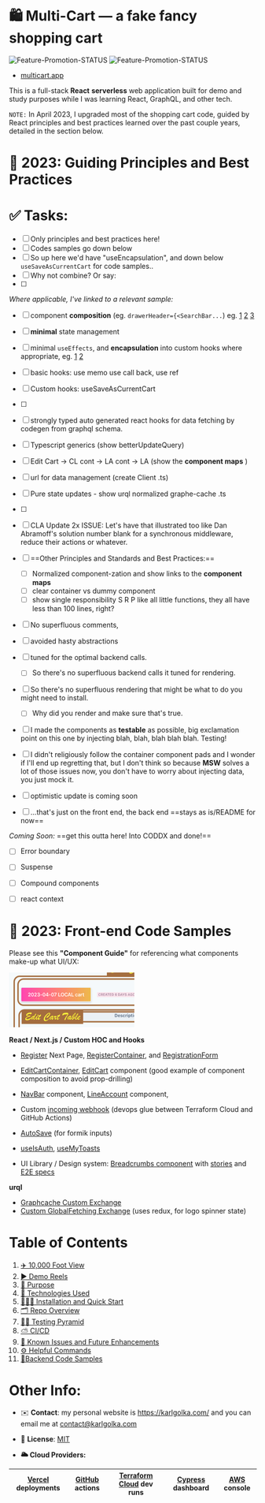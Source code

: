 # 🛍 Multi-Cart — a fake fancy shopping cart

![Feature-Promotion-STATUS](https://github.com/charlieargue/multi-cart/actions/workflows/01-feature-promotion.yml/badge.svg) ![Feature-Promotion-STATUS](https://github.com/charlieargue/multi-cart/actions/workflows/02-dev-promotion.yml/badge.svg)

* [multicart.app](https://multicart.app/)

This is a full-stack **React** **serverless** web application built for demo and study purposes while I was learning React, GraphQL, and other tech. 

`NOTE:` In April 2023, I upgraded most of the shopping cart code, guided by React principles and best practices learned over the past couple years, detailed in the section below. 



# 📐 2023: Guiding Principles and Best Practices



# ✅ Tasks: 

- [ ] Only principles and best practices here!
- [ ] Codes samples go down below
- [ ] So up here we'd have "useEncapsulation", and down below `useSaveAsCurrentCart` for code samples..
- [ ] Why not combine? Or say:
- [ ] 



*Where applicable, I've linked to a relevant sample:*

- [ ] component **composition** (eg. `drawerHeader={<SearchBar...`) eg. [1](https://github.com/charlieargue/multi-cart/blob/fc38ffa2e4e781b1bfcf3b1ddbccbe65e708289a/libs/react-shared-components/src/lib/_layout/nav-bar/NavBar.tsx#L80) [2](https://github.com/charlieargue/multi-cart/blob/fc38ffa2e4e781b1bfcf3b1ddbccbe65e708289a/libs/react-shared-components/src/lib/line-account/drawer-container/DrawerContainer.tsx#L60) [3](https://github.com/charlieargue/multi-cart/blob/0d957feb277e5f1e43e9b6e97d20a246e40c2ab7/apps/multi-cart/appViews/auth/RegisterContainer.tsx#L8-L9)
- [ ] **minimal** state management
- [ ] minimal `useEffects`, and **encapsulation** into custom hooks where appropriate, eg. [1](https://github.com/charlieargue/multi-cart/blob/647c9a8c3a6b0c27bc61a7bb9520c4e8e8a55a96/libs/react-data-access/src/lib/hooks/useSaveAsCurrentCart.ts) [2](https://github.com/charlieargue/multi-cart/blob/647c9a8c3a6b0c27bc61a7bb9520c4e8e8a55a96/apps/multi-cart/appViews/EditCartContainer.tsx#L18)
- [ ] basic hooks: use memo use call back, use ref 
- [ ] Custom hooks: useSaveAsCurrentCart
- [ ] 
- [ ] strongly typed auto generated react hooks for data fetching by codegen from graphql schema.
- [ ] Typescript generics (show betterUpdateQuery)
- [ ] Edit Cart -> CL cont -> LA cont -> LA (show the **component maps** )
- [ ] url for data management (create Client .ts)
- [ ] Pure state updates - show urql normalized graphe-cache .ts
- [ ] 
- [ ] CLA Update 2x ISSUE: Let's have that illustrated too like Dan Abramoff's solution number blank for a synchronous middleware, reduce their actions or whatever.
- [ ] ==Other Principles and Standards and Best Practices:==
  - [ ] Normalized component-zation and show links to the **component maps** 
  - [ ] clear container vs dummy component 
  - [ ] show single responsibility S R P like all little functions, they all have less than 100 lines, right?
- [ ] No superfluous comments, 
- [ ] avoided hasty abstractions 
- [ ] tuned for the optimal backend calls.
  - [ ] So there's no superfluous backend calls it tuned for rendering.
- [ ] So there's no superfluous rendering that might be what to do you might need to install.
  - [ ] Why did you render and make sure that's true.
- [ ] I made the components as **testable** as possible, big exclamation point on this one by injecting blah, blah, blah blah blah. Testing!
- [ ] I didn't religiously follow the container component pads and I wonder if I'll end up regretting that, but I don't think so because **MSW** solves a lot of those issues now, you don't have to worry about injecting data, you just mock it.
- [ ] optimistic update is coming soon
- [ ] ...that's just on the front end, the back end ==stays as is/README for now==



*Coming Soon:* ==get this outta here! Into CODDX and done!==

- [ ] Error boundary 
- [ ] Suspense
- [ ] Compound components
- [ ] react context 



# 👾 2023: Front-end Code Samples

Please see this **"Component Guide"** for referencing what components make-up what UI/UX:

[<img src="docs/images/image-20230419115330971.png">](apps/multi-cart/component-guides/EditCart-Component-GUIDE.png)



**React / Next.js / Custom HOC and Hooks**

* [Register](apps/multi-cart/pages/register.tsx) Next Page, [RegisterContainer](apps/multi-cart/appViews/auth/RegisterContainer.tsx), and [RegistrationForm](libs/react-shared-components/src/lib/auth/registration-form/RegistrationForm.tsx)
* [EditCartContainer](apps/multi-cart/appViews/EditCartContainer.tsx),  [EditCart](libs/react-shared-components/src/lib/cart/edit-cart/EditCart.tsx) component (good example of component composition to avoid prop-drilling)
* [NavBar](libs/react-shared-components/src/lib/_layout/nav-bar/NavBar.tsx) component, [LineAccount](libs/react-shared-components/src/lib/line-account/line-account/LineAccount.tsx) component, 
* Custom [incoming webhook](apps/multi-cart/pages/api/webhook-incoming.ts) (devops glue between Terraform Cloud and GitHub Actions)

* [AutoSave](libs/react-shared-components/src/lib/auto-save/AutoSave.tsx) (for formik inputs)
* [useIsAuth](libs/react-shared-components/src/lib/_hooks/useIsAuth.ts), [useMyToasts](libs/react-shared-components/src/lib/_hooks/useMyToasts.ts)
* UI Library / Design system: [Breadcrumbs component](libs/react-ui/src/lib/breadcrumbs/Breadcrumbs.tsx) with [stories](libs/react-ui/src/lib/breadcrumbs/Breadcrumbs.stories.tsx) and [E2E specs](apps/react-ui-e2e/src/integration/Breadcrumbs/Breadcrumbs.spec.ts)

**urql**

* [Graphcache Custom Exchange](libs/react-data-access/src/lib/urql-customizations/cache.ts)
* [Custom GlobalFetching Exchange](libs/react-data-access/src/lib/urql-customizations/createUrqlClient.ts) (uses redux, for logo spinner state)





# Table of Contents

1. [✈️ 10,000 Foot View](docs/readme/01-ten-thousand-foot-view.md)
2. [▶️ Demo Reels](docs/readme/02-demo-reels.md)
3. [🎯 Purpose](docs/readme/03-purpose.md)
4. [🚀 Technologies Used](docs/readme/04-technologies-used.md)
5. [👨🏻‍💻 Installation and Quick Start](docs/readme/05-installation-quick-start.md)
6. [🗂 Repo Overview](docs/readme/06-repo-overview.md)
7. [👩‍🔬 Testing Pyramid](docs/readme/07-testing-pyramid.md)
8. [⛅️ CI/CD](docs/readme/08-cicd.md)
9. [🐞 Known Issues and Future Enhancements](docs/readme/09-known-issues-and-future-enhancements.md)
10. [⚙️ Helpful Commands](docs/readme/10-helpful-commands.md)
11. [🔋Backend Code Samples](docs/readme/11-backend-code-samples.md)





# Other Info:


* ✉️ **Contact**: my personal website is https://karlgolka.com/ and you can email me at contact@karlgolka.com 

* 📝 **License**: [MIT](https://github.com/charlieargue/multi-cart/blob/develop/LICENSE)

* **🌥 Cloud Providers:**


| [Vercel](https://vercel.com/charlieargue/multi-cart/deployments) deployments | [GitHub](https://github.com/charlieargue/multi-cart/actions)  actions | [Terraform Cloud](https://app.terraform.io/app/multi-cart/workspaces/multi-cart-dev/runs) dev runs | [Cypress](https://dashboard.cypress.io/organizations/d27854b3-693d-41fe-8fb8-55bac52ed996/projects) dashboard | [AWS](https://console.aws.amazon.com/) console |
| ------------------------------------------------------------ | ------------------------------------------------------------ | ------------------------------------------------------------ | ------------------------------------------------------------ | ---------------------------------------------- |
